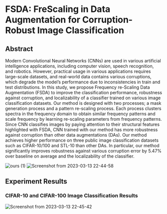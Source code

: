 # FSDA: FreScaling in Data Augmentation for Corruption-Robust Image Classification
## Abstract
Modern Convolutional Neural Networks (CNNs) are used in various artificial intelligence applications, including computer vision, speech recognition, and robotics. However, practical usage in various applications requires large-scale datasets, and real-world data contains various corruptions, which degrade the model’s performance due to inconsistencies in train and test distributions. In this study, we propose Frequency re-Scaling Data Augmentation (FSDA) to improve the classification performance, robustness against corruption, and localizability of a classifier trained on various image classification datasets. Our method is designed with two processes; a mask generation process and a pattern re-scaling process. Each process clusters spectra in the frequency domain to obtain similar frequency patterns and scale frequency by learning re-scaling parameters from frequency patterns. Since CNN classifies images by paying attention to their structural features highlighted with FSDA, CNN trained with our method has more robustness against corruption than other data augmentations (DAs). Our method achieves higher performance on three public image classification datasets such as CIFAR-10/100 and STL-10 than other DAs. In particular, our method significantly improves robustness against various corruption error by 5.47% over baseline on average and the localizability of the classifier.

![ours (1)](https://user-images.githubusercontent.com/127758215/224719744-602afaf6-0504-4ace-9fa9-f19f0f348a77.png)
![Screenshot from 2023-03-13 22-44-58](https://user-images.githubusercontent.com/127758215/224720104-ca411336-1c5e-4f15-aa1f-c362b38502d3.png)

## Experiment Results
### CIFAR-10 and CIFAR-100 Image Classification Results
![Screenshot from 2023-03-13 22-45-42](https://user-images.githubusercontent.com/127758215/224720627-71d3a4af-9ad6-4eb5-891d-478807c6fc0a.png)
